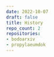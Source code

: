 ```yaml
---
date: 2022-10-07
draft: false
title: History
repo_count: 2
repositories:
- bodoarxiv
- propylaeumdok
---
```




